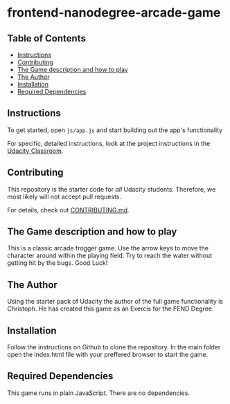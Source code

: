 frontend-nanodegree-arcade-game
===============================


## Table of Contents

* [Instructions](#instructions)
* [Contributing](#contributing)
* [The Game description and how to play](#game)
* [The Author](#author)
* [Installation](#installation)
* [Required Dependencies](#dependencies)

## Instructions

To get started, open `js/app.js` and start building out the app's functionality

For specific, detailed instructions, look at the project instructions in the [Udacity Classroom](https://classroom.udacity.com/me).

## Contributing

This repository is the starter code for _all_ Udacity students. Therefore, we most likely will not accept pull requests.

For details, check out [CONTRIBUTING.md](CONTRIBUTING.md).

## The Game description and how to play

This is a classic arcade frogger game. Use the arrow keys to move the character around within the playing field. Try to reach the water without getting hit by the bugs. Good Luck!

## The Author

Using the starter pack of Udacity the author of the full game functionality is Christoph. He has created this game as an Exercis for the FEND Degree. 

## Installation 

Follow the instructions on Github to clone the repository. In the main folder open the index.html file with your preffered browser to start the game. 

## Required Dependencies 

This game runs in plain JavaScript. There are no dependencies. 
